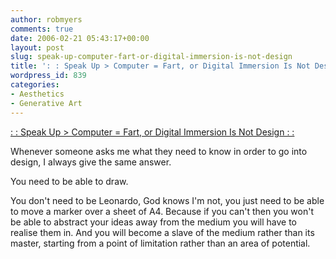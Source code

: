 ```yaml
---
author: robmyers
comments: true
date: 2006-02-21 05:43:17+00:00
layout: post
slug: speak-up-computer-fart-or-digital-immersion-is-not-design
title: ': : Speak Up > Computer = Fart, or Digital Immersion Is Not Design : :'
wordpress_id: 839
categories:
- Aesthetics
- Generative Art
---
```


[: : Speak Up > Computer = Fart, or Digital Immersion Is Not Design : :](http://www.underconsideration.com/speakup/archives/002546.html)  
  
Whenever someone asks me what they need to know in order to go into design, I always give the same answer.  
  
You need to be able to draw.  
  
You don't need to be Leonardo, God knows I'm not, you just need to be able to move a marker over a sheet of A4. Because if you can't then you won't be able to abstract your ideas away from the medium you will have to realise them in. And you will become a slave of the medium rather than its master, starting from a point of limitation rather than an area of potential.  


